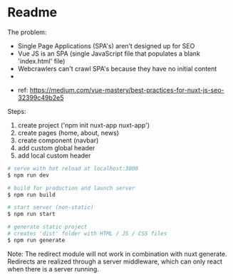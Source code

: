 # Readme

The problem:  
- Single Page Applications (SPA's) aren’t designed up for SEO
- Vue JS is an SPA (single JavaScript file that populates a blank 'index.html' file)
- Webcrawlers can't crawl SPA's because they have no initial content
- 



* ref: https://medium.com/vue-mastery/best-practices-for-nuxt-js-seo-32399c49b2e5



Steps:  
1. create project ('npm init nuxt-app nuxt-app')  
2. create pages (home, about, news)  
3. create component (navbar)  
4. add custom global header  
5. add local custom header  



```bash
# serve with hot reload at localhost:3000
$ npm run dev

# build for production and launch server
$ npm run build

# start server (non-static)
$ npm run start

# generate static project
# creates 'dist' folder with HTML / JS / CSS files
$ npm run generate
```


Note:
The redirect module will not work in combination with nuxt generate. Redirects are realized through a server middleware, which can only react when there is a server running.